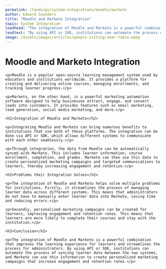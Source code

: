 ```yaml
---
permalink: /landings/system-integrations/moodle/marketo
author: Edward Saunders
title: "Moodle and Marketo Integration"
topic: System Integration
leadhead: "The integration of Moodle and Marketo is a powerful combination that improves the learning experience for learners and streamlines the process for administrators"
leadtext: "By using API or SDK, institutions can automate the process of syncing learner data between the two systems, and Marketo can use this information to create personalized marketing campaigns that increase engagement and retention rates."
image: /assets/images/articles/people-sitting-near-table.webp
---
```

<div class="arttext">	<h1>Moodle and Marketo Integration</h1>

	<p>Moodle is a popular open-source learning management system used by educators and institutions worldwide. It provides a platform for creating and delivering online courses, managing enrollments, and tracking learner progress.</p>

	<p>Marketo, on the other hand, is a powerful marketing automation software designed to help businesses attract, engage, and convert leads into customers. It provides features such as email marketing, lead generation, social media marketing, and more.</p>

	<h2>Integration of Moodle and Marketo</h2>

	<p>Integrating Moodle and Marketo can bring numerous benefits to institutions that use both of these platforms. The integration can be done via API or SDK, which allows different systems to communicate with each other seamlessly.</p>

	<p>Through integration, the data from Moodle can be automatically synced with Marketo. This includes learner information, course enrollment, completion, and grades. Marketo can then use this data to create personalized marketing campaigns and targeted communications to learners, thereby increasing engagement and retention.</p>

	<h2>Problems their Integration Solves</h2>

	<p>The integration of Moodle and Marketo helps solve multiple problems for institutions. Firstly, it streamlines the process of managing learner data across different systems. This means that administrators do not have to manually enter learner data into Marketo, saving time and reducing errors.</p>

	<p>Secondly, personalized marketing campaigns can be created for learners, improving engagement and retention rates. This means that learners are more likely to complete their courses and stay with the institution.</p>

	<h2>Conclusion</h2>

	<p>The integration of Moodle and Marketo is a powerful combination that improves the learning experience for learners and streamlines the process for administrators. By using API or SDK, institutions can automate the process of syncing learner data between the two systems, and Marketo can use this information to create personalized marketing campaigns that increase engagement and retention rates.</p>

</div>